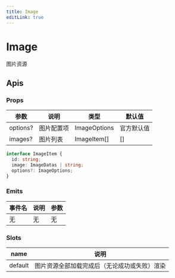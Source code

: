 ```yaml
---
title: Image
editLink: true
---
```


# Image

图片资源



## Apis

### Props

| 参数     | 说明       | 类型         | 默认值     |
| -------- | ---------- | ------------ | ---------- |
| options? | 图片配置项 | ImageOptions | 官方默认值 |
| images?  | 图片列表   | ImageItem[]  | []         |

```ts
interface ImageItem {
  id: string;
  image: ImageDatas | string;
  options?: ImageOptions;
}
```



### Emits

| 事件名 | 说明 | 参数 |
| ------ | ---- | ---- |
| 无     | 无   | 无   |

### Slots

| name    | 说明                                         |
| ------- | -------------------------------------------- |
| default | 图片资源全部加载完成后（无论成功或失败）渲染 |

